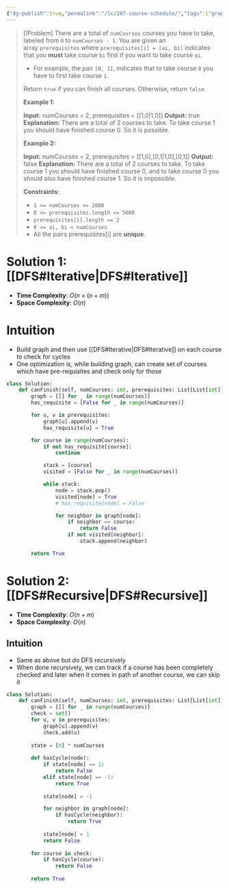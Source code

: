 ```yaml
---
{"dg-publish":true,"permalink":"/lc/207-course-schedule/","tags":["graph","dfs","bfs"]}
---
```


>[!Problem]
>There are a total of `numCourses` courses you have to take, labeled from `0` to `numCourses - 1`. You are given an array `prerequisites` where `prerequisites[i] = [ai, bi]` indicates that you **must** take course `bi` first if you want to take course `ai`.
> 
> - For example, the pair `[0, 1]`, indicates that to take course `0` you have to first take course `1`.
> 
> Return `true` if you can finish all courses. Otherwise, return `false`.
> 
> **Example 1:**
> 
> **Input:** numCourses = 2, prerequisites = [[1,0\|1,0]]
> **Output:** true
> **Explanation:** There are a total of 2 courses to take. 
> To take course 1 you should have finished course 0. So it is possible.
> 
> **Example 2:**
> 
> **Input:** numCourses = 2, prerequisites = [[1,0],[0,1\|1,0],[0,1]]
> **Output:** false
> **Explanation:** There are a total of 2 courses to take. 
> To take course 1 you should have finished course 0, and to take course 0 you should also have finished course 1. So it is impossible.
> 
> **Constraints:**
> 
> - `1 <= numCourses <= 2000`
> - `0 <= prerequisites.length <= 5000`
> - `prerequisites[i].length == 2`
> - `0 <= ai, bi < numCourses`
> - All the pairs prerequisites[i] are **unique**.

# Solution 1: [[DFS#Iterative\|DFS#Iterative]]
- **Time Complexity**: $O(n\times(n + m))$
- **Space Complexity**: $O(n)$
# Intuition
- Build graph and then use [[DFS#Iterative\|DFS#Iterative]] on each course to check for cycles
- One optimization is, while building graph, can create set of courses which have pre-requisites and check only for those

```python
class Solution:
    def canFinish(self, numCourses: int, prerequisites: List[List[int]]) -> bool:
        graph = [[] for _ in range(numCourses)]
        has_requisite = [False for _ in range(numCourses)]

        for u, v in prerequisites:
            graph[u].append(v)
            has_requisite[u] = True

        for course in range(numCourses):
            if not has_requisite[course]:
                continue

            stack = [course]
            visited = [False for _ in range(numCourses)]

            while stack:
                node = stack.pop()
                visited[node] = True
                # has_requisite[node] = False

                for neighbor in graph[node]:
                    if neighbor == course:
                        return False
                    if not visited[neighbor]:
                        stack.append(neighbor)

        return True
```

# Solution 2: [[DFS#Recursive\|DFS#Recursive]]
- **Time Complexity**: $O(n + m)$
- **Space Complexity**: $O(n)$

## Intuition
- Same as above but do DFS recursively
- When done recursively, we can track if a course has been completely checked and later when it comes in path of another course, we can skip it

```python
class Solution:
    def canFinish(self, numCourses: int, prerequisites: List[List[int]]) -> bool:
        graph = [[] for _ in range(numCourses)]
        check = set()
        for u, v in prerequisites:
            graph[u].append(v)
            check.add(u)
        
        state = [0] * numCourses
    
        def hasCycle(node):
            if state[node] == 1:
                return False
            elif state[node] == -1:
                return True
            
            state[node] = -1

            for neighbor in graph[node]:
                if hasCycle(neighbor):
                    return True
            
            state[node] = 1
            return False
        
        for course in check:
            if hasCycle(course):
                return False
        
        return True
```